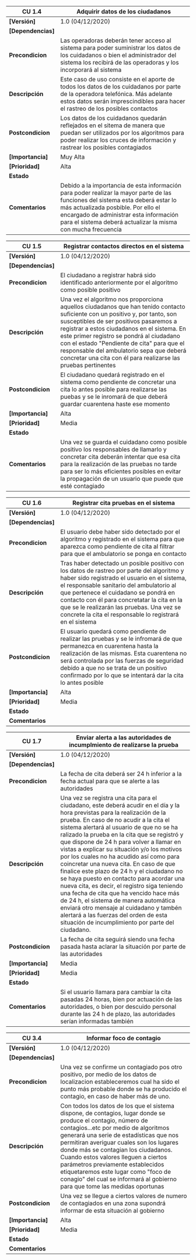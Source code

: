 
| **CU 1.4** | Adquirir datos de los ciudadanos |
| -- | -- |
| **[Versión]** | 1.0 (04/12/2020) |
| **[Dependencias]** |  |
| **Precondicion** | Las operadoras deberán tener acceso al sistema para poder suministrar los datos de los cuidadanos o bien el administrador del sistema los recibirá de las operadoras y los incorporará al sistema  |
| **Descripción** | Este caso de uso consiste en el aporte de todos los datos de los cuidadanos por parte de la operadora telefónica. Más adelante estos datos serán imprescindibles para hacer el rastreo de los posibles contactos |
| **Postcondicion** | Los datos de los cuidadanos quedarán reflejados en el sitema de manera que puedan ser utilizados por los algoritmos para poder realizar los cruces de información y rastrear los posibles contagiados |
| **[Importancia]** | Muy Alta |
| **[Prioridad]** | Alta |
| **Estado** |  |
| **Comentarios** | Debido a la importancia de esta información para poder realizar la mayor parte de las funciones del sistema esta deberá estar lo más actualizada posbible. Por ello el encargado de administrar esta información para el sistema deberá actualizar la misma con mucha frecuencia |

| **CU 1.5** | Registrar contactos directos en el sistema |
| -- | -- |
| **[Versión]** | 1.0 (04/12/2020) |
| **[Dependencias]** |  |
| **Precondicion** | El ciudadano a registrar habrá sido identificado anteriormente por el algoritmo como posible positivo |
| **Descripción** | Una vez el algoritmo nos proporciona aquellos ciudadanos que han tenido contacto suficiente con un positivo y, por tanto, son susceptibles de ser positivos pasaremos a registrar a estos ciudadanos en el sistema. En este primer registro se pondrá al ciudadano con el estado "Pendiente de cita" para que el responsable del ambulatorio sepa que deberá concretar una cita con él para realizarse las pruebas pertinentes |
| **Postcondicion** | El ciudadano quedará registrado en el sistema como pendiente de concretar una cita lo antes posible para realizarse las puebas y se le inromará de que deberá guardar cuarentena haste ese momento|
| **[Importancia]** | Alta |
| **[Prioridad]** | Media |
| **Estado** |  |
| **Comentarios** | Una vez se guarda el cuidadano como posible positivo los responsables de llamarlo y concretar cita deberán intentar que esa cita para la realización de las pruebas no tarde para ser lo más eficientes posibles en evitar la propagación de un usuario que puede que esté contagiado|

| **CU 1.6** | Registrar cita pruebas en el sistema |
| -- | -- |
| **[Versión]** | 1.0 (04/12/2020) |
| **[Dependencias]** |  |
| **Precondicion** | El usuario debe haber sido detectado por el algoritmo y registrado en el sistema para que aparezca como pendiente de cita al filtrar para que el ambulatorio se ponga en contacto |
| **Descripción** | Tras haber detectado un posible positivo con los datos de rastreo por parte del algoritmo y haber sido registrado el usuario en el sistema, el responsable sanitario del ambulatorio al que pertenece el cuidadano se pondrá en contacto con él para concretatar la cita en la que se le realizarán las pruebas. Una vez se concrete la cita el responsable lo registrará en el sistema|
| **Postcondicion** | El usuario quedará como pendiente de realizar las pruebas y se le infromará de que permanezca en cuarentena hasta la realización de las mismas. Esta cuarentena no será controlada por las fuerzas de seguridad debido a que no se trata de un positivo confirmado por lo que se intentará dar la cita lo antes posible |
| **[Importancia]** | Alta |
| **[Prioridad]** | Media |
| **Estado** |  |
| **Comentarios** | |

| **CU 1.7** | Enviar alerta a las autoridades de incumplmiento de realizarse la prueba|
| -- | -- |
| **[Versión]** | 1.0 (04/12/2020) |
| **[Dependencias]** |  |
| **Precondicion** | La fecha de cita deberá ser 24 h inferior a la fecha actual para que se alerte a las autoridades |
| **Descripción** | Una vez se registra una cita para el ciudadano, este deberá acudir en el día y la hora previstas para la realización de la prueba. En caso de no acudir a la cita el sistema alertará al usuario de que no se ha ralizado la prueba en la cita que se registró y que dispone de 24 h para volver a llamar en vistas a explicar su situación y/o los motivos por los cuales no ha acudido así como para coincretar una nueva cita. En caso de que finalice este plazo de 24 h y el ciudadano no se haya puesto en contacto para acordar una nueva cita, es decir, el registro siga teniendo una fecha de cita que ha vencido hace más de 24 h, el sistema de manera automática enviará otro mensaje al cuidadano y tambén alertará a las fuerzas del orden de esta situación de incumplimiento por parte del ciudadano. |
| **Postcondicion** | La fecha de cita seguirá siendo una fecha pasada hasta aclarar la situación por parte de las autoridades |
| **[Importancia]** | Media |
| **[Prioridad]** | Media |
| **Estado** |  |
| **Comentarios** | Si el usuario llamara para cambiar la cita pasadas 24 horas, bien por actuación de las autoridades, o bien por descuido personal durante las 24 h de plazo, las autoridades serían informadas también|

| **CU 3.4** | Informar foco de contagio |
| -- | -- |
| **[Versión]** | 1.0 (04/12/2020) |
| **[Dependencias]** |  |
| **Precondicion** | Una vez se confirme un contagiado pos otro positivo, por medio de los datos de localizacion estableceremos cual ha sido el punto más probable donde se ha producido el contagio, en caso de haber más de uno. |
| **Descripción** | Con todos los datos de los que el sistema dispone, de contagios, lugar donde se produce el contagio, número de contagios...etc por medio de algoritmos generará una serie de estadísticas que nos permitiran averiguar cuales son los lugares donde más se contagian los ciudadanos. Cuando estos valores lleguen a ciertos parámetros previamente establecidos etiquetaremos este lugar como "foco de conagio" del cual se informará al gobierno para que tome las medidas oportunas|
| **Postcondicion** | Una vez se llegue a ciertos valores de numero de contagiados en una zona supondrá informar de esta situación al gobierno |
| **[Importancia]** | Alta |
| **[Prioridad]** | Media |
| **Estado** |  |
| **Comentarios** | |
